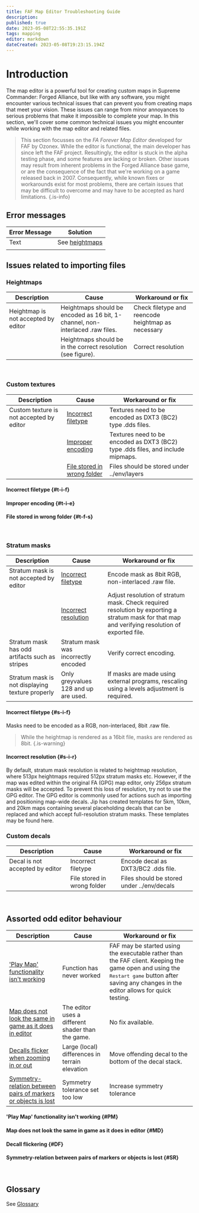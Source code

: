 ```yaml
---
title: FAF Map Editor Troubleshooting Guide
description: 
published: true
date: 2023-05-08T22:55:35.191Z
tags: mapping
editor: markdown
dateCreated: 2023-05-08T19:23:15.194Z
---
```


# Introduction
The map editor is a powerful tool for creating custom maps in Supreme Commander: Forged Alliance, but like with any software, you might encounter various technical issues that can prevent you from creating maps that meet your vision. These issues can range from minor annoyances to serious problems that make it impossible to complete your map. In this section, we'll cover some common technical issues you might encounter while working with the map editor and related files.

> This section focusses on the *FA Forever Map Editor* developed for FAF by Ozonex. While the editor is functional, the main developer has since left the FAF project. Resultingly, the editor is stuck in the alpha testing phase, and some features are lacking or broken. Other issues may result from inherent problems in the Forged Alliance base game, or are the consequence of the fact that we're working on a game released back in 2007. Consequently, while known fixes or workarounds exist for most problems, there are certain issues that may be difficult to overcome and may have to be accepted as hard limitations.
{.is-info}

## Error messages
| Error Message | Solution |
|-|-|
| Text | See [heightmaps](/en/map-development/faf-map-editor-troubleshooting#heightmaps) |
| | |

## Issues related to importing files

### Heightmaps
| Description | Cause | Workaround or fix |
|-|-|-|
| Heightmap is not accepted by editor | Heightmaps should be encoded as 16 bit, 1-channel, non-interlaced .raw files. | Check filetype and reencode heightmap as necessary
| | Heightmaps should be in the correct resolution (see figure). | Correct resolution |
<br />

### Custom textures
| Description | Cause | Workaround or fix |
|-|-|-|
| Custom texture is not accepted by editor | [Incorrect filetype](#t-i-f) | Textures need to be encoded as DXT3 (BC2) type .dds files. |
| | [Improper encoding](#t-i-e) | Textures need to be encoded as DXT3 (BC2) type .dds files, and include mipmaps. |
| | [File stored in wrong folder](#t-f-s) | Files should be stored under ../env/layers|

#### Incorrect filetype {#t-i-f}
#### Improper encoding {#t-i-e}
#### File stored in wrong folder {#t-f-s}
<br />

### Stratum masks
| Description | Cause | Workaround or fix |
|-|-|-|
| Stratum mask is not accepted by editor | [Incorrect filetype](#s-i-f) | Encode mask as 8bit RGB, non-interlaced .raw file. |
| | [Incorrect resolution](#s-i-r) | Adjust resolution of stratum mask. Check required resolution by exporting a stratum mask for that map and verifying resolution of exported file. |
| Stratum mask has odd artifacts such as stripes | Stratum mask was incorrectly encoded | Verify correct encoding. |
| Stratum mask is not displaying texture properly | Only greyvalues 128 and up are used. | If masks are made using external programs, rescaling using a levels adjustment is required. | 

#### Incorrect filetype {#s-i-f}
Masks need to be encoded as a RGB, non-interlaced, 8bit .raw file.
>While the heightmap is rendered as a 16bit file, masks are rendered as 8bit. 
{.is-warning}

#### Incorrect resolution {#s-i-r}
By default, stratum mask resolution is related to heightmap resolution, where 513px heightmaps required 512px stratum masks etc. However, if the map was edited within the original FA (GPG) map editor, only 256px stratum masks will be accepted. To prevent this loss of resolution, try not to use the GPG editor. The GPG editor is commonly used for actions such as importing and positioning map-wide decals. Jip has created templates for 5km, 10km, and 20km maps containing several placeholding decals that can be replaced and which accept full-resolution stratum masks. These templates may be found here.
<br />

### Custom decals
| Description | Cause | Workaround or fix |
|-|-|-|
| Decal is not accepted by editor | Incorrect filetype | Encode decal as DXT3/BC2 .dds file. |
|  | File stored in wrong folder | Files should be stored under ../env/decals |
<br />

## Assorted odd editor behaviour
| Description | Cause | Workaround or fix |
|-|-|-|
| ['Play Map' functionality isn't working](#PM) | Function has never worked | FAF may be started using the executable rather than the FAF client. Keeping the game open and using the <kbd>Restart game</kbd> button after saving any changes in the editor allows for quick testing. |
| [Map does not look the same in game as it does in editor](#MD) | The editor uses a different shader than the game. | No fix available. |
| [Decalls flicker when zooming in or out](#DF) | Large (local) differences in terrain elevation | Move offending decal to the bottom of the decal stack. |
| [Symmetry-relation between pairs of markers or objects is lost](#SR) | Symmetry tolerance set too low | Increase symmetry tolerance|

#### 'Play Map' functionality isn't working {#PM}
#### Map does not look the same in game as it does in editor {#MD}
#### Decall flickering {#DF}
#### Symmetry-relation between pairs of markers or objects is lost {#SR}
<br />

## Glossary
See [Glossary](/en/Glossary)
